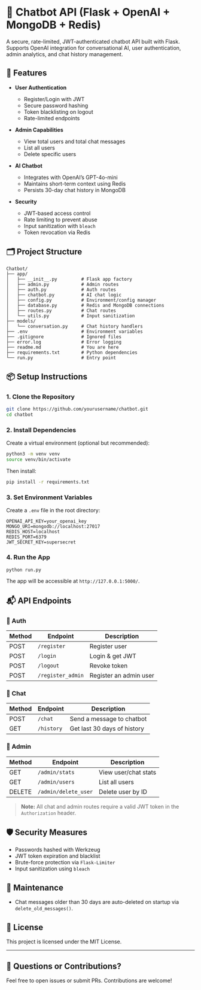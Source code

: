# 🧠 Chatbot API (Flask + OpenAI + MongoDB + Redis)

A secure, rate-limited, JWT-authenticated chatbot API built with Flask. Supports OpenAI integration for conversational AI, user authentication, admin analytics, and chat history management.

## 🚀 Features

- **User Authentication**
  - Register/Login with JWT
  - Secure password hashing
  - Token blacklisting on logout
  - Rate-limited endpoints

- **Admin Capabilities**
  - View total users and total chat messages
  - List all users
  - Delete specific users

- **AI Chatbot**
  - Integrates with OpenAI’s GPT-4o-mini
  - Maintains short-term context using Redis
  - Persists 30-day chat history in MongoDB

- **Security**
  - JWT-based access control
  - Rate limiting to prevent abuse
  - Input sanitization with `bleach`
  - Token revocation via Redis

## 🗂 Project Structure

```
Chatbot/
├── app/
│   ├── __init__.py         # Flask app factory
│   ├── admin.py            # Admin routes
│   ├── auth.py             # Auth routes
│   ├── chatbot.py          # AI chat logic
│   ├── config.py           # Environment/config manager
│   ├── database.py         # Redis and MongoDB connections
│   ├── routes.py           # Chat routes
│   └── utils.py            # Input sanitization
├── models/
│   └── conversation.py     # Chat history handlers
├── .env                    # Environment variables
├── .gitignore              # Ignored files
├── error.log               # Error logging
├── readme.md               # You are here
├── requirements.txt        # Python dependencies
└── run.py                  # Entry point
```

## 📦 Setup Instructions

### 1. Clone the Repository

```bash
git clone https://github.com/yourusername/chatbot.git
cd chatbot
```

### 2. Install Dependencies

Create a virtual environment (optional but recommended):

```bash
python3 -m venv venv
source venv/bin/activate
```

Then install:

```bash
pip install -r requirements.txt
```

### 3. Set Environment Variables

Create a `.env` file in the root directory:

```
OPENAI_API_KEY=your_openai_key
MONGO_URI=mongodb://localhost:27017
REDIS_HOST=localhost
REDIS_PORT=6379
JWT_SECRET_KEY=supersecret
```

### 4. Run the App

```bash
python run.py
```

The app will be accessible at `http://127.0.0.1:5000/`.

## 📬 API Endpoints

### 🔐 Auth

| Method | Endpoint           | Description               |
|--------|--------------------|---------------------------|
| POST   | `/register`        | Register user             |
| POST   | `/login`           | Login & get JWT           |
| POST   | `/logout`          | Revoke token              |
| POST   | `/register_admin`  | Register an admin user    |

### 🤖 Chat

| Method | Endpoint           | Description               |
|--------|--------------------|---------------------------|
| POST   | `/chat`            | Send a message to chatbot |
| GET    | `/history`         | Get last 30 days of history |

### 👑 Admin

| Method | Endpoint      | Description               |
|--------|---------------|---------------------------|
| GET    | `/admin/stats`| View user/chat stats      |
| GET    | `/admin/users`| List all users            |
| DELETE | `/admin/delete_user` | Delete user by ID     |

> **Note:** All chat and admin routes require a valid JWT token in the `Authorization` header.

## 🛡 Security Measures

- Passwords hashed with Werkzeug
- JWT token expiration and blacklist
- Brute-force protection via `Flask-Limiter`
- Input sanitization using `bleach`

## 🧹 Maintenance

- Chat messages older than 30 days are auto-deleted on startup via `delete_old_messages()`.

## 📖 License

This project is licensed under the MIT License.

---

## 💬 Questions or Contributions?

Feel free to open issues or submit PRs. Contributions are welcome!